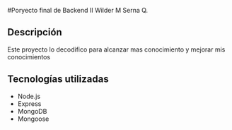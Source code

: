 #Poryecto final de Backend II Wilder M Serna Q.

## Descripción

Este proyecto lo decodifico para alcanzar mas conocimiento y mejorar mis conocimientos

## Tecnologías utilizadas

- Node.js
- Express
- MongoDB
- Mongoose


